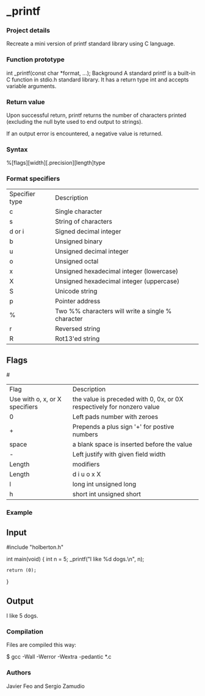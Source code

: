 <h1>_printf</h1>
<h3>Project details</h3>
Recreate a mini version of printf standard library using C language.

<h3>Function prototype</h3>
int _printf(const char *format, ...);
Background
A standard printf is a built-in C function in stdio.h standard library. It has a return type int and accepts variable arguments.

<h3>Return value</h3>
Upon successful return, printf returns the number of characters printed (excluding the null byte used to end output to strings).

If an output error is encountered, a negative value is returned.

<h3>Syntax</h3>
%[flags][width][.precision][length]type
<h3>Format specifiers</h3>
<table>
  <tr><td>Specifier type</td><td>	Description</td></tr>
  <tr><td>c</td><td>Single character</td>  </tr>
  <tr><td>s</td><td>String of characters</td></tr>
<tr><td>d or i</td><td>Signed decimal integer</td></tr>
  <tr><td>b</td><td>Unsigned binary</td></tr><tr>    
<tr><td>u</td>	<td>Unsigned decimal integer</td></tr>
<tr><td>o</td>	<td>Unsigned octal</td></tr>
<tr><td>x</td>	<td>Unsigned hexadecimal integer (lowercase)</td></tr>
<tr><td>X</td>	<td>Unsigned hexadecimal integer (uppercase)</td></tr>
<tr><td>S</td>	<td>Unicode string</td></tr>
<tr><td>p</td>	<td>Pointer address</td></tr>
<tr><td>%</td>	<td>Two %% characters will write a single % character</td></tr>
<tr><td>r</td>	<td>Reversed string</td></tr>
<tr><td>R</td>	<td>Rot13'ed string</td></tr>
  </table>
<h2>Flags</h2>
<table>
  <tr><td>Flag</td>	<td>Description</td></tr>
  #	<tr><td>Use with o, x, or X specifiers</td> <td>the value is preceded with 0, 0x, or 0X respectively for nonzero value</td></tr>
  <tr><td>0</td>	<td>Left pads number with zeroes</td></tr>
<tr><td>+</td>	<td>Prepends a plus sign '+' for postive numbers</td></tr>
<tr><td>space</td>	<td>a blank space is inserted before the value</td></tr>
<tr><td>-</td>	<td>Left justify with given field width</td></tr>
<tr><td>Length</td> <td>modifiers</td></tr>
<tr><td>Length</td>	<td>d i	u o x X</td></tr>
<tr><td>l</td>	<td>long int	unsigned long</td></tr>
  <tr><td>h</td>	<td>short int	unsigned short</td></tr>

</table>
<h3>Example</h3>
<h2>Input</h2>
#include "holberton.h"

int main(void)
{
	int n = 5;
	_printf("I like %d dogs.\n", n);

	return (0);
}

<h2>Output</h2>
I like 5 dogs.
<h3>Compilation</h3>
Files are compiled this way:

$ gcc -Wall -Werror -Wextra -pedantic *.c

<h3>Authors</h3>
Javier Feo and Sergio Zamudio
